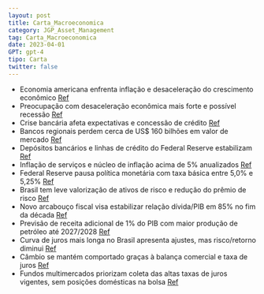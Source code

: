 ```yaml
---
layout: post
title: Carta_Macroeconomica
category: JGP_Asset_Management
tag: Carta_Macroeconomica
date: 2023-04-01
GPT: gpt-4
tipo: Carta
twitter: false
---
```


- Economia americana enfrenta inflação e desaceleração do crescimento econômico
<a href="#" onclick="search_on_pdf('Apesar desta combinação de economia resiliente e inflação muito elevada (ou em queda lenta), o Fede')">Ref</a>
- Preocupação com desaceleração econômica mais forte e possível recessão
<a href="#" onclick="search_on_pdf('desaceleração econômica mais forte e/ou recessão aumentou com a crise bancária, tanto pelo seu efei')">Ref</a>
- Crise bancária afeta expectativas e concessão de crédito
<a href="#" onclick="search_on_pdf('desaceleração econômica mais forte e/ou recessão aumentou com a crise bancária, tanto pelo seu efei')">Ref</a>
- Bancos regionais perdem cerca de US$ 160 bilhões em valor de mercado
<a href="#" onclick="search_on_pdf('resolver a questão. A situação dos bancos permanece fluida. Desde o início de março os bancos regio')">Ref</a>
- Depósitos bancários e linhas de crédito do Federal Reserve estabilizam
<a href="#" onclick="search_on_pdf('de forma agregada, tanto os depósitos bancários quanto as linhas de crédito fornecidas pelo Federal')">Ref</a>
- Inflação de serviços e núcleo de inflação acima de 5% anualizados
<a href="#" onclick="search_on_pdf('permanece estável perto de 3,5%, bem abaixo da NAIRU. Relatório de Gestão: Carta Macroeconômica — A')">Ref</a>
- Federal Reserve pausa política monetária com taxa básica entre 5,0% e 5,25%
<a href="#" onclick="search_on_pdf('Apesar desta combinação de economia resiliente e inflação muito elevada (ou em queda lenta), o Fede')">Ref</a>
- Brasil tem leve valorização de ativos de risco e redução do prêmio de risco
<a href="#" onclick="search_on_pdf('cautela no exterior. Brasil segue com redução do prêmio de risco. O pano de fundo da economia ame')">Ref</a>
- Novo arcabouço fiscal visa estabilizar relação dívida/PIB em 85% no fim da década
<a href="#" onclick="search_on_pdf('baseia-se em ajuste pelo lado do aumento da receita, e não na redução da despesa, tem o mérito de e')">Ref</a>
- Previsão de receita adicional de 1% do PIB com maior produção de petróleo até 2027/2028
<a href="#" onclick="search_on_pdf('dívida/PIB em torno de 85% no fim da década. Contamos com uma receita adicional de cerca de 1% do P')">Ref</a>
- Curva de juros mais longa no Brasil apresenta ajustes, mas risco/retorno diminui
<a href="#" onclick="search_on_pdf('170 bps. A curva de juros mais longa estava especialmente premiada. O Dólar caiu de 5,30 para ao re')">Ref</a>
- Câmbio se mantém comportado graças à balança comercial e taxa de juros
<a href="#" onclick="search_on_pdf('fundamentos continuam favoráveis pois a balança comercial segue colhendo os benefícios da “supersaf')">Ref</a>
- Fundos multimercados priorizam coleta das altas taxas de juros vigentes, sem posições domésticas na bolsa
<a href="#" onclick="search_on_pdf('bolsa, não temos carregado posições domésticas em nossos fundos multimercados. O tema, por enquanto')">Ref</a>
